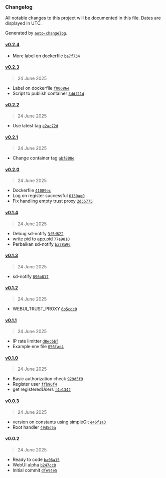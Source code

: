 ### Changelog

All notable changes to this project will be documented in this file. Dates are displayed in UTC.

Generated by [`auto-changelog`](https://github.com/CookPete/auto-changelog).

#### [v0.2.4](https://github.com/tektrans/ejabberd-admin-wrapper/compare/v0.2.3...v0.2.4)

- More label on dockerfile [`ba7f734`](https://github.com/tektrans/ejabberd-admin-wrapper/commit/ba7f7343525b2cd9d7a5ab58ac89301cdb32de15)

#### [v0.2.3](https://github.com/tektrans/ejabberd-admin-wrapper/compare/v0.2.2...v0.2.3)

> 24 June 2025

- Label on dockerfile [`f00686e`](https://github.com/tektrans/ejabberd-admin-wrapper/commit/f00686eb618a21d8f128635f96b32060f092ebef)
- Script to publish container [`3ddf21d`](https://github.com/tektrans/ejabberd-admin-wrapper/commit/3ddf21d063d0d1ea39a17918363d1f923b9b5d7b)

#### [v0.2.2](https://github.com/tektrans/ejabberd-admin-wrapper/compare/v0.2.1...v0.2.2)

> 24 June 2025

- Use latest tag [`e2ac72d`](https://github.com/tektrans/ejabberd-admin-wrapper/commit/e2ac72d7d3a816a82f86c488334a0c3e576245ce)

#### [v0.2.1](https://github.com/tektrans/ejabberd-admin-wrapper/compare/v0.2.0...v0.2.1)

> 24 June 2025

- Change container tag [`abf888e`](https://github.com/tektrans/ejabberd-admin-wrapper/commit/abf888e148caf525ddcfd7d7c5c0b67850a7c92f)

#### [v0.2.0](https://github.com/tektrans/ejabberd-admin-wrapper/compare/v0.1.4...v0.2.0)

> 24 June 2025

- Dockerfile [`41089ec`](https://github.com/tektrans/ejabberd-admin-wrapper/commit/41089ec6b2187e64dcb74527b69cc5a32c31e9b3)
- Log on register successful [`6130ae0`](https://github.com/tektrans/ejabberd-admin-wrapper/commit/6130ae08cccde5c19c86511b61537a5646b72ca2)
- Fix handling empty trust proxy [`2d35775`](https://github.com/tektrans/ejabberd-admin-wrapper/commit/2d35775fa58725fb8117682115bedbc273c4fd43)

#### [v0.1.4](https://github.com/tektrans/ejabberd-admin-wrapper/compare/v0.1.3...v0.1.4)

> 24 June 2025

- Debug sd-notify [`3f5d622`](https://github.com/tektrans/ejabberd-admin-wrapper/commit/3f5d622afe46b03dc1fe57c77d5b8016e06133ad)
- write pid to app.pid [`77e9810`](https://github.com/tektrans/ejabberd-admin-wrapper/commit/77e9810d3d4cfc4cd0bbd5b35111b4f4b4052848)
- Perbaikan sd-notify [`ba28a96`](https://github.com/tektrans/ejabberd-admin-wrapper/commit/ba28a965afc59a43bf65d1886ae4f4c4de9e29f7)

#### [v0.1.3](https://github.com/tektrans/ejabberd-admin-wrapper/compare/v0.1.2...v0.1.3)

> 24 June 2025

- sd-notify [`896b817`](https://github.com/tektrans/ejabberd-admin-wrapper/commit/896b8173c5c4804c4aa672d778cad7071165e893)

#### [v0.1.2](https://github.com/tektrans/ejabberd-admin-wrapper/compare/v0.1.1...v0.1.2)

> 24 June 2025

- WEBUI_TRUST_PROXY [`6b5cdc0`](https://github.com/tektrans/ejabberd-admin-wrapper/commit/6b5cdc0fbfaaf3d668b474942a2b090951c64ea9)

#### [v0.1.1](https://github.com/tektrans/ejabberd-admin-wrapper/compare/v0.1.0...v0.1.1)

> 24 June 2025

- IP rate limitter [`d8ec6bf`](https://github.com/tektrans/ejabberd-admin-wrapper/commit/d8ec6bf005f5b4d2fa9d76e4aeae8eead2f0db50)
- Example env file [`056fad4`](https://github.com/tektrans/ejabberd-admin-wrapper/commit/056fad475fefcc7f3c494ff3e618aaa9c9845c5d)

#### [v0.1.0](https://github.com/tektrans/ejabberd-admin-wrapper/compare/v0.0.3...v0.1.0)

> 24 June 2025

- Basic authorization check [`929d5f9`](https://github.com/tektrans/ejabberd-admin-wrapper/commit/929d5f95bae12fbcb63d3e2ace0e41b546c6a9e1)
- Register user [`ffb96f4`](https://github.com/tektrans/ejabberd-admin-wrapper/commit/ffb96f48dc3da2a8013b6b6f26ffd17ebfd01c93)
- get registeredUsers [`f4e1342`](https://github.com/tektrans/ejabberd-admin-wrapper/commit/f4e1342ce8e208a17836439967f0ffdadb6307c8)

#### [v0.0.3](https://github.com/tektrans/ejabberd-admin-wrapper/compare/v0.0.2...v0.0.3)

> 24 June 2025

- version on constants using simpleGit [`e46f1a3`](https://github.com/tektrans/ejabberd-admin-wrapper/commit/e46f1a3eee5b8513a4d3a6402ecc807854aaf598)
- Root handler [`49d5d5a`](https://github.com/tektrans/ejabberd-admin-wrapper/commit/49d5d5a747b75aafff29a198a15a18dcc41d86ed)

#### v0.0.2

> 24 June 2025

- Ready to code [`ba06a15`](https://github.com/tektrans/ejabberd-admin-wrapper/commit/ba06a15734f9d713e0d3b1ccea359e579ef54fc6)
- WebUI alpha [`b247cc8`](https://github.com/tektrans/ejabberd-admin-wrapper/commit/b247cc8c5295ebfd7a4641c77e11b11147bc5f4c)
- Initial commit [`dfe94e5`](https://github.com/tektrans/ejabberd-admin-wrapper/commit/dfe94e5d4e0a71d3e637272287e2edc62fa21ea2)
